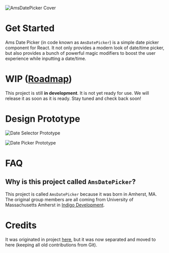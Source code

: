 ![AmsDatePicker Cover](https://imagedelivery.net/Dr98IMl5gQ9tPkFM5JRcng/d6bffcf4-bee4-4235-de19-b68a0be89800/HD)

# Get Started

Ams Date Picker (in code known as `AmsDatePicker`) is a simple date picker component for React. It not only provides a modern look of date/time picker, but also provides a bunch of powerful magic modifiers to boost the user experience while inputting a date/time.

# WIP ([Roadmap](https://github.com/lilingxi01/ams-date-picker/issues/2))

This project is still **in development**. It is not yet ready for use. We will release it as soon as it is ready. Stay tuned and check back soon!

# Design Prototype

![Date Selector Prototype](https://user-images.githubusercontent.com/36816148/169880433-96701a89-691f-413f-b954-404882d28dbf.png)

![Date Picker Prototype](https://user-images.githubusercontent.com/36816148/169880375-a60d1198-dd6f-4add-ac62-b86d6cc41918.png)

# FAQ

## Why is this project called `AmsDatePicker`?

This project is called `AmsDatePicker` because it was born in Amherst, MA. The original group members are all coming from University of Massachusetts Amherst in [Indigo Development](https://github.com/mbucc/320-S22-Track2/wiki/Indigo).

# Credits

It was originated in project [here](https://github.com/mbucc/320-S22-Track2), but it was now separated and moved to here (keeping all old contributions from Git).
